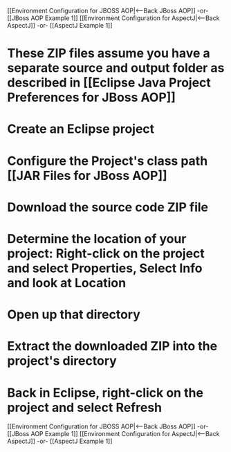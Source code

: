 [[Environment Configuration for JBOSS AOP|<--Back JBoss AOP]] -or- [[JBoss AOP Example 1]]
[[Environment Configuration for AspectJ|<--Back AspectJ]] -or- [[AspectJ Example 1]]

# These ZIP files assume you have a separate source and output folder as described in [[Eclipse Java Project Preferences for JBoss AOP]]
# Create an Eclipse project
# Configure the Project's class path [[JAR Files for JBoss AOP]]
# Download the source code ZIP file
# Determine the location of your project: Right-click on the project and select **Properties**, Select **Info** and look at **Location**
# Open up that directory
# Extract the downloaded ZIP into the project's directory
# Back in Eclipse, right-click on the project and select **Refresh**

[[Environment Configuration for JBOSS AOP|<--Back JBoss AOP]] -or- [[JBoss AOP Example 1]]
[[Environment Configuration for AspectJ|<--Back AspectJ]] -or- [[AspectJ Example 1]]